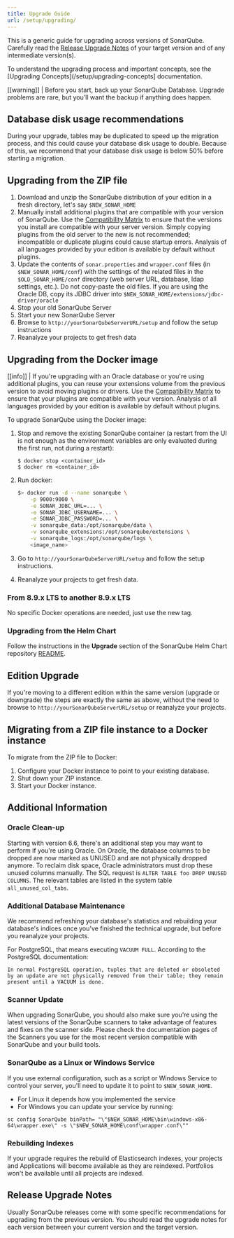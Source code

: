 ```yaml
---
title: Upgrade Guide
url: /setup/upgrading/
---
```

This is a generic guide for upgrading across versions of SonarQube. Carefully read the [Release Upgrade Notes](/setup/upgrade-notes/) of your target version and of any intermediate version(s).

To understand the upgrading process and important concepts, see the [Upgrading Concepts](/setup/upgrading-concepts] documentation. 

[[warning]]
| Before you start, back up your SonarQube Database. Upgrade problems are rare, but you'll want the backup if anything does happen.

## Database disk usage recommendations
During your upgrade, tables may be duplicated to speed up the migration process, and this could cause your database disk usage to double. Because of this, we recommend that your database disk usage is below 50% before starting a migration.

## Upgrading from the ZIP file

1. Download and unzip the SonarQube distribution of your edition in a fresh directory, let's say `$NEW_SONAR_HOME`
2. Manually install additional plugins that are compatible with your version of SonarQube. Use the [Compatibility Matrix](https://docs.sonarqube.org/display/PLUG/Plugin+Version+Matrix) to ensure that the versions you install are compatible with your server version. Simply copying plugins from the old server to the new is not recommended; incompatible or duplicate plugins could cause startup errors. Analysis of all languages provided by your edition is available by default without plugins.
3. Update the contents of `sonar.properties` and `wrapper.conf` files (in `$NEW_SONAR_HOME/conf`) with the settings of the related files in the `$OLD_SONAR_HOME/conf` directory (web server URL, database, ldap settings, etc.). Do not copy-paste the old files.
If you are using the Oracle DB, copy its JDBC driver into `$NEW_SONAR_HOME/extensions/jdbc-driver/oracle`
4. Stop your old SonarQube Server
5. Start your new SonarQube Server
6. Browse to `http://yourSonarQubeServerURL/setup` and follow the setup instructions
7. Reanalyze your projects to get fresh data

## Upgrading from the Docker image

[[info]]
| If you're upgrading with an Oracle database or you're using additional plugins, you can reuse your extensions volume from the previous version to avoid moving plugins or drivers. Use the [Compatibility Matrix](https://docs.sonarqube.org/display/PLUG/Plugin+Version+Matrix) to ensure that your plugins are compatible with your version. Analysis of all languages provided by your edition is available by default without plugins.

To upgrade SonarQube using the Docker image:

1. Stop and remove the existing SonarQube container (a restart from the UI is not enough as the environment variables are only evaluated during the first run, not during a restart):
    
	```console
	$ docker stop <container_id>
    $ docker rm <container_id>
	```

2. Run docker:

	```bash
	$> docker run -d --name sonarqube \
		-p 9000:9000 \
		-e SONAR_JDBC_URL=... \
		-e SONAR_JDBC_USERNAME=... \
		-e SONAR_JDBC_PASSWORD=... \
		-v sonarqube_data:/opt/sonarqube/data \
		-v sonarqube_extensions:/opt/sonarqube/extensions \
		-v sonarqube_logs:/opt/sonarqube/logs \
		<image_name>
	```

3. Go to `http://yourSonarQubeServerURL/setup` and follow the setup instructions.

4. Reanalyze your projects to get fresh data.

### **From 8.9.x LTS to another 8.9.x LTS**

No specific Docker operations are needed, just use the new tag.

### Upgrading from the Helm Chart

Follow the instructions in the **Upgrade** section of the SonarQube Helm Chart repository [README](https://github.com/SonarSource/helm-chart-sonarqube/tree/master/charts/sonarqube).

## Edition Upgrade
If you're moving to a different edition within the same version (upgrade or downgrade) the steps are exactly the same as above, without the need to browse to `http://yourSonarQubeServerURL/setup` or reanalyze your projects.

## Migrating from a ZIP file instance to a Docker instance
To migrate from the ZIP file to Docker:
1. Configure your Docker instance to point to your existing database.
2. Shut down your ZIP instance.
3. Start your Docker instance.

## Additional Information

### Oracle Clean-up

Starting with version 6.6, there's an additional step you may want to perform if you're using Oracle. On Oracle, the database columns to be dropped are now marked as UNUSED and are not physically dropped anymore. To reclaim disk space, Oracle administrators must drop these unused columns manually. The SQL request is `ALTER TABLE foo DROP UNUSED COLUMNS`. The relevant tables are listed in the system table `all_unused_col_tabs`.

### Additional Database Maintenance

We recommend refreshing your database's statistics and rebuilding your database's indices once you've finished the technical upgrade, but before you reanalyze your projects.

For PostgreSQL, that means executing `VACUUM FULL`. According to the PostgreSQL documentation:

```
In normal PostgreSQL operation, tuples that are deleted or obsoleted by an update are not physically removed from their table; they remain present until a VACUUM is done.
```

### Scanner Update

When upgrading SonarQube, you should also make sure you’re using the latest versions of the SonarQube scanners to take advantage of features and fixes on the scanner side. Please check the documentation pages of the Scanners you use for the most recent version compatible with SonarQube and your build tools.

### SonarQube as a Linux or Windows Service

If you use external configuration, such as a script or Windows Service to control your server, you'll need to update it to point to `$NEW_SONAR_HOME`.
- For Linux it depends how you implemented the service
- For Windows you can update your service by running:
```
sc config SonarQube binPath= "\"$NEW_SONAR_HOME\bin\windows-x86-64\wrapper.exe\" -s \"$NEW_SONAR_HOME\conf\wrapper.conf\""
```

### Rebuilding Indexes
If your upgrade requires the rebuild of Elasticsearch indexes, your projects and Applications will become available as they are reindexed. Portfolios won't be available until all projects are indexed.

## Release Upgrade Notes

Usually SonarQube releases come with some specific recommendations for upgrading from the previous version. You should read the upgrade notes for each version between your current version and the target version.
